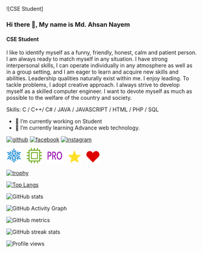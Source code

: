 ![CSE Student]
### Hi there 👋, My name is Md. Ahsan Nayem
#### CSE Student


I like to identify myself as a funny, friendly, honest, calm and patient person.  I am
always ready to match myself in any situation. I have strong interpersonal skills, I can operate individually in any atmosphere as well as in a group setting, and I am eager to learn and acquire new skills and abilities. Leadership qualities naturally exist within me. I enjoy leading. To tackle problems, I adopt creative approach. I always strive to develop myself as a skilled computer engineer. I want to devote myself as much as possible to the welfare of the country and society.


Skills: C / C++/ C# / JAVA / JAVASCRIPT / HTML / PHP / SQL

- 🔭 I’m currently working on Student 
- 🌱 I’m currently learning Advance web technology. 


[<img src='https://cdn.jsdelivr.net/npm/simple-icons@3.0.1/icons/github.svg' alt='github' height='40'>](https://github.com/Ahsan-Nayem)  [<img src='https://cdn.jsdelivr.net/npm/simple-icons@3.0.1/icons/facebook.svg' alt='facebook' height='40'>](https://www.facebook.com/ahsannayem07)  [<img src='https://cdn.jsdelivr.net/npm/simple-icons@3.0.1/icons/instagram.svg' alt='instagram' height='40'>](https://www.instagram.com/ahsanious_world/)  

<a href='https://archiveprogram.github.com/'><img src='https://raw.githubusercontent.com/acervenky/animated-github-badges/master/assets/acbadge.gif' width='40' height='40'></a> <a href='https://docs.github.com/en/developers'><img src='https://raw.githubusercontent.com/acervenky/animated-github-badges/master/assets/devbadge.gif' width='40' height='40'></a> <a href='https://github.com/pricing'><img src='https://raw.githubusercontent.com/acervenky/animated-github-badges/master/assets/pro.gif' width='40' height='40'></a> <a href='https://stars.github.com/'><img src='https://raw.githubusercontent.com/acervenky/animated-github-badges/master/assets/starbadge.gif' width='35' height='35'></a> <a href='https://docs.github.com/en/github/supporting-the-open-source-community-with-github-sponsors'><img src='https://raw.githubusercontent.com/acervenky/animated-github-badges/master/assets/sponsorbadge.gif' width='35' height='35'></a> 

[![trophy](https://github-profile-trophy.vercel.app/?username=Ahsan-Nayem)](https://github.com/ryo-ma/github-profile-trophy)

[![Top Langs](https://github-readme-stats.vercel.app/api/top-langs/?username=Ahsan-Nayem)](https://github.com/anuraghazra/github-readme-stats)

![GitHub stats](https://github-readme-stats.vercel.app/api?username=Ahsan-Nayem&show_icons=true&count_private=true)  

![GitHub Activity Graph](https://activity-graph.herokuapp.com/graph?username=Ahsan-Nayem)  

![GitHub metrics](https://metrics.lecoq.io/Ahsan-Nayem)  

![GitHub streak stats](https://github-readme-streak-stats.herokuapp.com/?user=Ahsan-Nayem)  

![Profile views](https://gpvc.arturio.dev/Ahsan-Nayem)  
